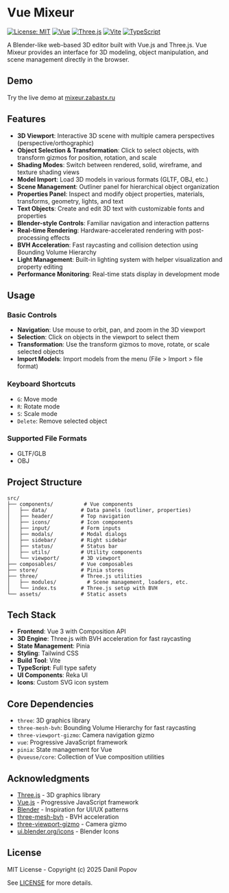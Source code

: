 # Vue Mixeur

[![License: MIT](https://img.shields.io/badge/License-MIT-yellow.svg)](https://opensource.org/licenses/MIT)
[![Vue](https://img.shields.io/badge/Vue-3.5.22-4FC08D.svg)](https://vuejs.org/)
[![Three.js](https://img.shields.io/badge/Three.js-0.180.0-049EF4.svg)](https://threejs.org/)
[![Vite](https://img.shields.io/badge/Vite-7.1.10-646CFF.svg)](https://vitejs.dev/)
[![TypeScript](https://img.shields.io/badge/TypeScript-5.9.3-3178C6.svg)](https://www.typescriptlang.org/)

A Blender-like web-based 3D editor built with Vue.js and Three.js. Vue Mixeur provides an interface for 3D modeling, object manipulation, and scene management directly in the browser.

## Demo

Try the live demo at [mixeur.zabastx.ru](https://mixeur.zabastx.ru)

## Features

- **3D Viewport**: Interactive 3D scene with multiple camera perspectives (perspective/orthographic)
- **Object Selection & Transformation**: Click to select objects, with transform gizmos for position, rotation, and scale
- **Shading Modes**: Switch between rendered, solid, wireframe, and texture shading views
- **Model Import**: Load 3D models in various formats (GLTF, OBJ, etc.)
- **Scene Management**: Outliner panel for hierarchical object organization
- **Properties Panel**: Inspect and modify object properties, materials, transforms, geometry, lights, and text
- **Text Objects**: Create and edit 3D text with customizable fonts and properties
- **Blender-style Controls**: Familiar navigation and interaction patterns
- **Real-time Rendering**: Hardware-accelerated rendering with post-processing effects
- **BVH Acceleration**: Fast raycasting and collision detection using Bounding Volume Hierarchy
- **Light Management**: Built-in lighting system with helper visualization and property editing
- **Performance Monitoring**: Real-time stats display in development mode

## Usage

### Basic Controls

- **Navigation**: Use mouse to orbit, pan, and zoom in the 3D viewport
- **Selection**: Click on objects in the viewport to select them
- **Transformation**: Use the transform gizmos to move, rotate, or scale selected objects
- **Import Models**: Import models from the menu (File > Import > file format)

### Keyboard Shortcuts

- `G`: Move mode
- `R`: Rotate mode
- `S`: Scale mode
- `Delete`: Remove selected object

### Supported File Formats

- GLTF/GLB
- OBJ

## Project Structure

```
src/
├── components/          # Vue components
│   ├── data/           # Data panels (outliner, properties)
│   ├── header/         # Top navigation
│   ├── icons/          # Icon components
│   ├── input/          # Form inputs
│   ├── modals/         # Modal dialogs
│   ├── sidebar/        # Right sidebar
│   ├── status/         # Status bar
│   ├── utils/          # Utility components
│   └── viewport/       # 3D viewport
├── composables/        # Vue composables
├── store/              # Pinia stores
├── three/              # Three.js utilities
│   ├── modules/          # Scene management, loaders, etc.
│   └── index.ts        # Three.js setup with BVH
└── assets/             # Static assets
```

## Tech Stack

- **Frontend**: Vue 3 with Composition API
- **3D Engine**: Three.js with BVH acceleration for fast raycasting
- **State Management**: Pinia
- **Styling**: Tailwind CSS
- **Build Tool**: Vite
- **TypeScript**: Full type safety
- **UI Components**: Reka UI
- **Icons**: Custom SVG icon system

## Core Dependencies

- `three`: 3D graphics library
- `three-mesh-bvh`: Bounding Volume Hierarchy for fast raycasting
- `three-viewport-gizmo`: Camera navigation gizmo
- `vue`: Progressive JavaScript framework
- `pinia`: State management for Vue
- `@vueuse/core`: Collection of Vue composition utilities

## Acknowledgments

- [Three.js](https://threejs.org/) - 3D graphics library
- [Vue.js](https://vuejs.org/) - Progressive JavaScript framework
- [Blender](https://www.blender.org/) - Inspiration for UI/UX patterns
- [three-mesh-bvh](https://github.com/gkjohnson/three-mesh-bvh) - BVH acceleration
- [three-viewport-gizmo](https://github.com/JamesLMilner/three-viewport-gizmo) - Camera gizmo
- [ui.blender.org/icons](https://ui.blender.org/icons) - Blender Icons

## License

MIT License - Copyright (c) 2025 Danil Popov

See [LICENSE](LICENSE) for more details.
